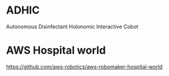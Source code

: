 # ADHIC
Autonomous Disinfectant Holonomic Interactive Cobot
# AWS Hospital world
https://github.com/aws-robotics/aws-robomaker-hospital-world
